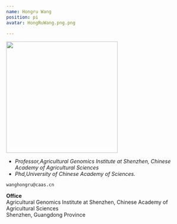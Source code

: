 ```yaml
---
name: Hongru Wang
position: pi
avatar: HongRuWang.png.png

---
```


<img width="300" src="{{site.baseurl}}/images/people/{{page.avatar}}" data-action="zoom">

- _Professor,Agricultural Genomics Institute at Shenzhen, Chinese Academy of Agricultural Sciences_<br>
- _Phd,University of Chinese Academy of Sciences._

<i class="fa fa-envelope-o"></i> `wanghongru@caas.cn`

**Office**<br>
Agricultural Genomics Institute at Shenzhen, Chinese Academy of Agricultural Sciences <br>
Shenzhen, Guangdong Province

